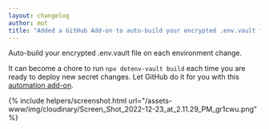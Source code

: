 ```yaml
---
layout: changelog
author: mot
title: "Added a GitHub Add-on to auto-build your encrypted .env.vault file on secret changes"
---
```


Auto-build your encrypted .env.vault file on each environment change.

It can become a chore to run `npx dotenv-vault build` each time you are ready to deploy new secret changes. Let GitHub do it for you with this [automation add-on](https://www.dotenv.org/docs/addons/github).

{% include helpers/screenshot.html url="/assets-www/img/cloudinary/Screen_Shot_2022-12-23_at_2.11.29_PM_gr1cwu.png" %}

